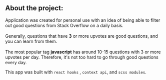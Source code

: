 ## About the project: 

Application was created for personal use with an idea of being able to filter out good questions from Stack Overflow on a daily basis.<br />    
Generally, questions that have **3** or more  upvotes are good questions,  and you can learn from them. <br />      
The most popular tag **javascript** has around 10-15 questions with 3 or more upvotes per day. Therefore, it's not too hard to  go through good questions every day.

This app was built with `react hooks` , `context api`, and `scss modules`.